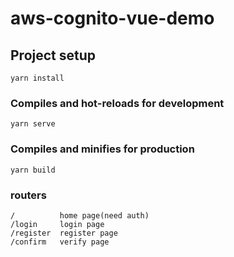 # aws-cognito-vue-demo

## Project setup
```
yarn install
```

### Compiles and hot-reloads for development
```
yarn serve
```

### Compiles and minifies for production
```
yarn build
```

### routers

```
/          home page(need auth)
/login     login page
/register  register page
/confirm   verify page
```